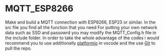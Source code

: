 # MQTT_ESP8266

Make and build a MQTT connection with ESP8266, ESP23 or similar.
In the src file you find all the function that you need
For putting your own network data such as SSD and passowrd you may modify the MQTT_Config.h file in the include folder.
In order to take the whole advantage of the codes i would recommend you to use additionally [platformio](https://platformio.org/) in vscode and the use [Git](https://git-scm.com/) to pull the repo.

